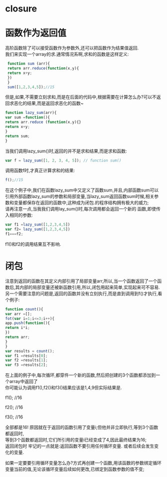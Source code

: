 # closure  
# 函数作为返回值
高阶函数除了可以接受函数作为参数外,还可以把函数作为结果值返回.  
我们来实现一个array的求.通常情况系啊,求和的函数是这样定义:  
```javascript
 function sum (arr){
 return arr.reduce(function(x,y){
 return x+y;
 })
 }
 sum([1,2,3,4,5]);//15
```
但是,如果,不需要立刻求和,而是在后面的代码中,根据需要在计算怎么办?可以不返回求恶化的结果,而是返回求恶化的函数~  
```javascript
function lazy_sum(arr){
var sum =function(){
return arr.reduce (function(x,y){}
return x+y;
}
return sum;
}
```
当我们调用lazy_sum()时,返回的并不是求和结果,而是求和函数:
```javascript
var f = lazy_sum([1, 2, 3, 4, 5]); // function sum()
```
调用函数f时,才真正计算求和的结果:
```javascript
f();//15
```
在这个例子中,我们在函数lazy_sum中又定义了函数sum,并且,内部函数sum可以引用外部函数lazy_sum的参数和局部变量,当lazy_sum返回函数sum时候,相关参数和变量都保存在返回的函数中,这种成为闭包.的程序结构拥有极大的威力;  
请再注意一点,当我我们调用lay_sum()时,每次调用都会返回一个新的 函数,即使传入相同的参数:  
```javascript
var f1 =lazy_sum([1,2,3,4,5])
var f2= lazy_sum([1,2,3,4,5])
f1===f2;
```
f1()和f2的调用结果互不影响.
# 闭包  
注意到返回的函数在其定义内部引用了局部变量arr,所以,当一个函数返回了一个函数后,其内部的局部变量还被新函数引用,所以,闭包用起来简单,实现起来可不容易.  
另一个需要注意的问题是,返回的函数并没有立刻执行,而是直到调用到f()才执行,看个例子:  
```javascript
function count(){
var arr =[];
fot(var i=1;i<=3;i++){
app.push(function(){
return i*i;
})
return arr;
}
}
var results = count();
var f1 =results[0];
var f2 =results[1];
var f3 =results[2];

```
在上面的例子中,每次循环,都穿件一个新的函数,然后把创建的3个函数都添加到一个array中返回了   
你可能认为调用f1(),f2()和f3()结果应该是1,4,9但实际结果是.   

f1(); //16    

f2(); //16    

f3(); //16  

全部都是16! 原因就在于返回的函数引用了变量i;但他并非立即执行,等到3个函数都返回时,  
等到3个函数都返回时,它们所引用的变量i已经变成了4,因此最终结果为16;  
返回闭包时 牢记的一点就是:返回函数不要引用任何循环变量. 或者后续会发生变化的变量.    

如果一定要要引用循环变量怎么办?方式再创建一个函数,用该函数的参数绑定循环变量当前的值,无论该循环变量后续如何更改,已绑定到函数参数的值不变;
